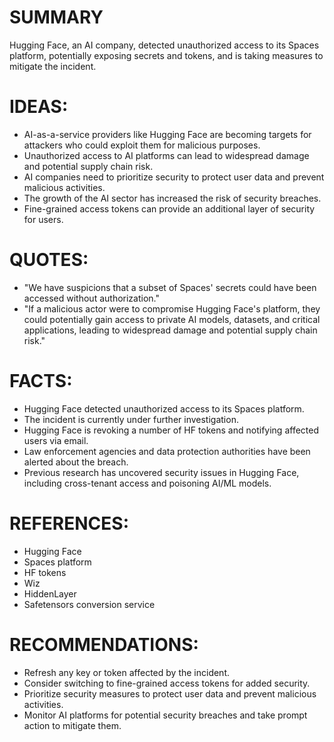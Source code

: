 # SUMMARY
Hugging Face, an AI company, detected unauthorized access to its Spaces platform, potentially exposing secrets and tokens, and is taking measures to mitigate the incident.

# IDEAS:
* AI-as-a-service providers like Hugging Face are becoming targets for attackers who could exploit them for malicious purposes.
* Unauthorized access to AI platforms can lead to widespread damage and potential supply chain risk.
* AI companies need to prioritize security to protect user data and prevent malicious activities.
* The growth of the AI sector has increased the risk of security breaches.
* Fine-grained access tokens can provide an additional layer of security for users.

# QUOTES:
* "We have suspicions that a subset of Spaces' secrets could have been accessed without authorization."
* "If a malicious actor were to compromise Hugging Face's platform, they could potentially gain access to private AI models, datasets, and critical applications, leading to widespread damage and potential supply chain risk."

# FACTS:
* Hugging Face detected unauthorized access to its Spaces platform.
* The incident is currently under further investigation.
* Hugging Face is revoking a number of HF tokens and notifying affected users via email.
* Law enforcement agencies and data protection authorities have been alerted about the breach.
* Previous research has uncovered security issues in Hugging Face, including cross-tenant access and poisoning AI/ML models.

# REFERENCES:
* Hugging Face
* Spaces platform
* HF tokens
* Wiz
* HiddenLayer
* Safetensors conversion service

# RECOMMENDATIONS:
* Refresh any key or token affected by the incident.
* Consider switching to fine-grained access tokens for added security.
* Prioritize security measures to protect user data and prevent malicious activities.
* Monitor AI platforms for potential security breaches and take prompt action to mitigate them.
